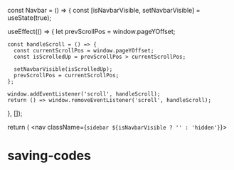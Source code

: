 

const Navbar = () => {
  const [isNavbarVisible, setNavbarVisible] = useState(true);

  useEffect(() => {
    let prevScrollPos = window.pageYOffset;

    const handleScroll = () => {
      const currentScrollPos = window.pageYOffset;
      const isScrolledUp = prevScrollPos > currentScrollPos;

      setNavbarVisible(isScrolledUp);
      prevScrollPos = currentScrollPos;
    };

    window.addEventListener('scroll', handleScroll);
    return () => window.removeEventListener('scroll', handleScroll);
  }, []);

  return (
    <nav className={`sidebar ${isNavbarVisible ? '' : 'hidden'}`}>
    
# saving-codes
